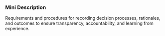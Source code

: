 ### Mini Description

Requirements and procedures for recording decision processes, rationales, and outcomes to ensure transparency, accountability, and learning from experience.
